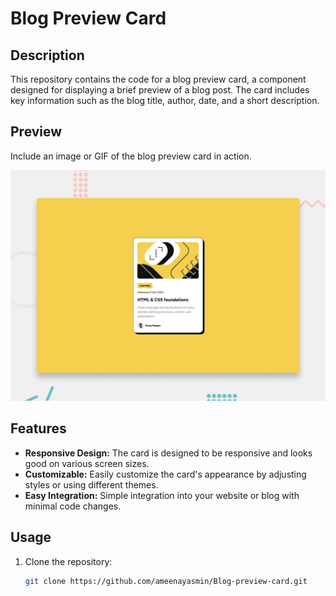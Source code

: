 # Blog Preview Card

## Description

This repository contains the code for a blog preview card, a component designed for displaying a brief preview of a blog post. The card includes key information such as the blog title, author, date, and a short description.

## Preview

Include an image or GIF of the blog preview card in action.

![Blog Preview Card](./design/desktop-preview.jpg)

## Features

- **Responsive Design:** The card is designed to be responsive and looks good on various screen sizes.
- **Customizable:** Easily customize the card's appearance by adjusting styles or using different themes.
- **Easy Integration:** Simple integration into your website or blog with minimal code changes.

## Usage

1. Clone the repository:

   ```bash
   git clone https://github.com/ameenayasmin/Blog-preview-card.git
